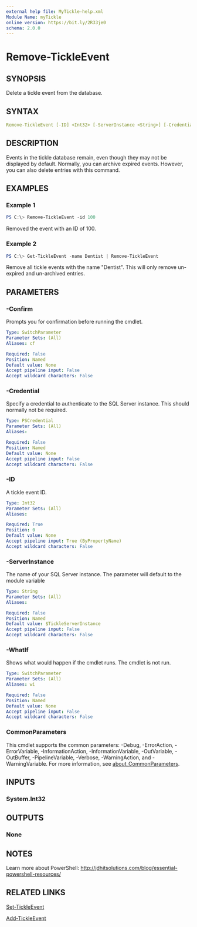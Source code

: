 ```yaml
---
external help file: MyTickle-help.xml
Module Name: myTickle
online version: https://bit.ly/2R33je0
schema: 2.0.0
---
```


# Remove-TickleEvent

## SYNOPSIS

Delete a tickle event from the database.

## SYNTAX

```yaml
Remove-TickleEvent [-ID] <Int32> [-ServerInstance <String>] [-Credential <PSCredential>] [-WhatIf] [-Confirm] [<CommonParameters>]
```

## DESCRIPTION

Events in the tickle database remain, even though they may not be displayed by default. Normally, you can archive expired events. However, you can also delete entries with this command.

## EXAMPLES

### Example 1

```powershell
PS C:\> Remove-TickleEvent -id 100
```

Removed the event with an ID of 100.

### Example 2

```powershell
PS C:\> Get-TickleEvent -name Dentist | Remove-TickleEvent
```

Remove all tickle events with the name "Dentist". This will only remove un-expired and un-archived entries.

## PARAMETERS

### -Confirm

Prompts you for confirmation before running the cmdlet.

```yaml
Type: SwitchParameter
Parameter Sets: (All)
Aliases: cf

Required: False
Position: Named
Default value: None
Accept pipeline input: False
Accept wildcard characters: False
```

### -Credential

Specify a credential to authenticate to the SQL Server instance. This should normally not be required.

```yaml
Type: PSCredential
Parameter Sets: (All)
Aliases:

Required: False
Position: Named
Default value: None
Accept pipeline input: False
Accept wildcard characters: False
```

### -ID

A tickle event ID.

```yaml
Type: Int32
Parameter Sets: (All)
Aliases:

Required: True
Position: 0
Default value: None
Accept pipeline input: True (ByPropertyName)
Accept wildcard characters: False
```

### -ServerInstance

The name of your SQL Server instance. The parameter will default to the module variable

```yaml
Type: String
Parameter Sets: (All)
Aliases:

Required: False
Position: Named
Default value: $TickleServerInstance
Accept pipeline input: False
Accept wildcard characters: False
```

### -WhatIf

Shows what would happen if the cmdlet runs. The cmdlet is not run.

```yaml
Type: SwitchParameter
Parameter Sets: (All)
Aliases: wi

Required: False
Position: Named
Default value: None
Accept pipeline input: False
Accept wildcard characters: False
```

### CommonParameters

This cmdlet supports the common parameters: -Debug, -ErrorAction, -ErrorVariable, -InformationAction, -InformationVariable, -OutVariable, -OutBuffer, -PipelineVariable, -Verbose, -WarningAction, and -WarningVariable. For more information, see [about_CommonParameters](http://go.microsoft.com/fwlink/?LinkID=113216).

## INPUTS

### System.Int32

## OUTPUTS

### None

## NOTES

Learn more about PowerShell: http://jdhitsolutions.com/blog/essential-powershell-resources/

## RELATED LINKS

[Set-TickleEvent](Set-TickleEvent.md)

[Add-TickleEvent](Add-TickleEvent.md)
